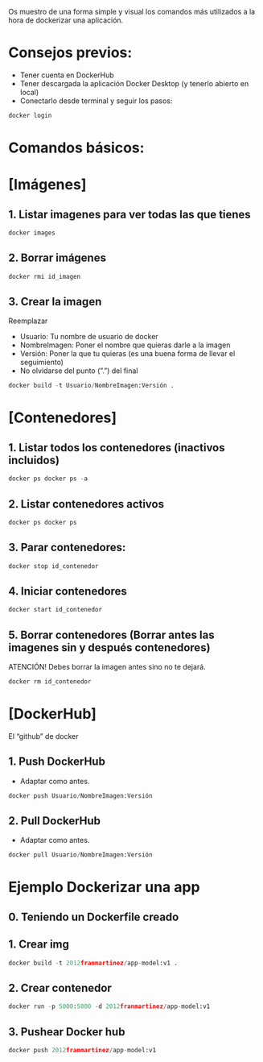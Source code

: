 Os muestro de una forma simple y visual los comandos más utilizados a la hora de dockerizar una aplicación. 

# Consejos previos:

- Tener cuenta en DockerHub
- Tener descargada la aplicación Docker Desktop (y tenerlo abierto en local)
- Conectarlo desde terminal y seguir los pasos:

```python
docker login
```

# Comandos básicos:

# [Imágenes]

## 1. Listar imagenes para ver todas las que tienes

```python
docker images
```

## 2. Borrar imágenes

```python
docker rmi id_imagen
```

## 3. Crear la imagen

Reemplazar

- Usuario: Tu nombre de usuario de docker
- NombreImagen: Poner el nombre que quieras darle a la imagen
- Versión: Poner la que tu quieras (es una buena forma de llevar el seguimiento)
- No olvidarse del punto (”.”) del final

```python
docker build -t Usuario/NombreImagen:Versión .
```

# [Contenedores]

## 1. Listar todos los contenedores (inactivos incluidos)

```python
docker ps docker ps -a
```

## 2. Listar contenedores activos

```python
docker ps docker ps
```

## 3. Parar contenedores:

```python
docker stop id_contenedor
```

## 4. Iniciar contenedores

```python
docker start id_contenedor
```

## 5. Borrar contenedores (Borrar antes las imagenes sin y después contenedores)

ATENCIÓN! Debes borrar la imagen antes sino no te dejará.

```python
docker rm id_contenedor
```

# [DockerHub]

El “github” de docker

## 1. Push DockerHub

- Adaptar como antes.

```python
docker push Usuario/NombreImagen:Versión
```

## 2. Pull DockerHub

- Adaptar como antes.

```python
docker pull Usuario/NombreImagen:Versión
```

# Ejemplo Dockerizar una app

## 0. Teniendo un Dockerfile creado

## 1. Crear img

```python
docker build -t 2012franmartinez/app-model:v1 .
```

## 2. Crear contenedor

```python
docker run -p 5000:5000 -d 2012franmartinez/app-model:v1
```

## 3. Pushear Docker hub

```python
docker push 2012franmartinez/app-model:v1
```

